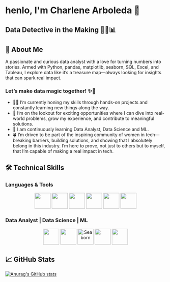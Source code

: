 # henlo, I'm Charlene Arboleda 👋

## Data Detective in the Making 🕵️‍♀️📊

## 🚀 About Me
A passionate and curious data analyst with a love for turning numbers into stories. Armed with Python, pandas, matplotlib, seaborn, SQL, Excel, and Tableau, I explore data like it’s a treasure map—always looking for insights that can spark real impact.<br>
### Let’s make data magic together! ✨🚀
- 👩‍💻 I’m currently honing my skills through hands-on projects and constantly learning new things along the way.
- 🔭 I’m on the lookout for exciting opportunities where I can dive into real-world problems, grow my experience, and contribute to meaningful solutions.
- 🌱 I am continuously learning Data Analyst, Data Science and ML.
- 🍀 I’m driven to be part of the inspiring community of women in tech—breaking barriers, building solutions, and showing that I absolutely belong in this industry. I’m here to prove, not just to others but to myself, that I’m capable of making a real impact in tech.

## 🛠️ Technical Skills
### Languages & Tools
<p align="center">
  <img src="https://img.shields.io/badge/Python-3776AB?logo=python&logoColor=white&style=for-the-badge" height="50"/>
  <img src="https://img.shields.io/badge/Tableau-E97627?logo=tableau&logoColor=white&style=for-the-badge" height="50"/>
  <img src="https://img.shields.io/badge/mysql-4479A1.svg?style=for-the-badge&logo=mysql&logoColor=white" height="50"/>
  <img src="https://img.shields.io/badge/Microsoft_Excel-217346?style=for-the-badge&logo=microsoft-excel&logoColor=white" height="50"/>  
  <img src="https://img.shields.io/badge/jupyter-%23FA0F00.svg?style=for-the-badge&logo=jupyter&logoColor=white" height="50"/>
  <img src="https://img.shields.io/badge/Anaconda-%2344A833.svg?style=for-the-badge&logo=anaconda&logoColor=white" height="50"/>
</p>

### Data Analyst | Data Science | ML
<p align="center">
  <img src="https://img.shields.io/badge/pandas-%23150458.svg?style=for-the-badge&logo=pandas&logoColor=white" height="50"/>
  <img src="https://img.shields.io/badge/Matplotlib-3776AB.svg?style=for-the-badge&logo=python&logoColor=white" height="50"/>
  <img src="https://img.shields.io/badge/Seaborn-004B6B?style=for-the-badge" alt="Seaborn"" height="50"/>
  <img src="https://img.shields.io/badge/scikit--learn-%23F7931E.svg?style=for-the-badge&logo=scikit-learn&logoColor=white" height="50"/>
  <img src="https://img.shields.io/badge/Plotly-3F4F75?logo=plotly&logoColor=white&style=for-the-badge" height="50"/> 
</p>


## 📈 GitHub Stats
[![Anurag's GitHub stats](https://github-readme-stats.vercel.app/api?username=ettolrahc97&show_icons=true&theme=merko)](https://github.com/anuraghazra/github-readme-stats)




<!--
**ettolrahc97/ettolrahc97** is a ✨ _special_ ✨ repository because its `README.md` (this file) appears on your GitHub profile.

Here are some ideas to get you started:

- 🔭 I’m currently working on ...
- 🌱 I’m currently learning ...
- 👯 I’m looking to collaborate on ...
- 🤔 I’m looking for help with ...
- 💬 Ask me about ...
- 📫 How to reach me: ...
- 😄 Pronouns: ...
- ⚡ Fun fact: ...
-->
